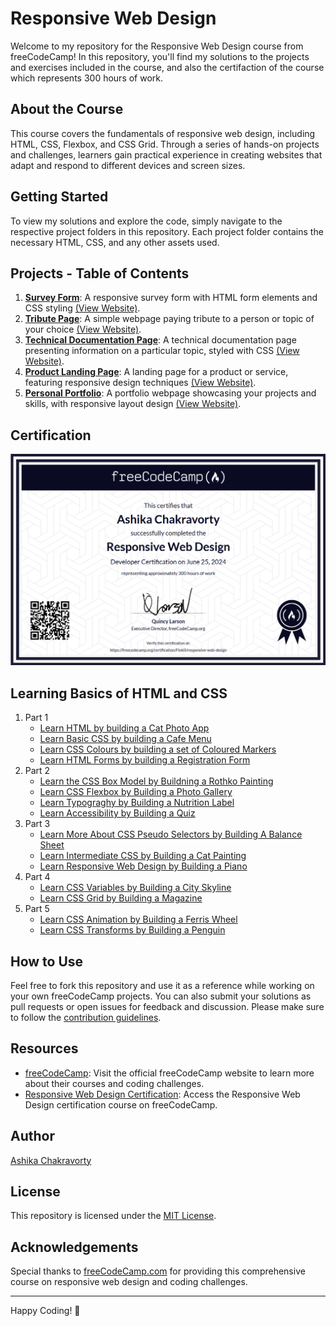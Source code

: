 # Responsive Web Design

Welcome to my repository for the Responsive Web Design course from freeCodeCamp! In this repository, you'll find my solutions to the projects and exercises included in the course, and also the certifaction of the course which represents 300 hours of work.

## About the Course

This course covers the fundamentals of responsive web design, including HTML, CSS, Flexbox, and CSS Grid. Through a series of hands-on projects and challenges, learners gain practical experience in creating websites that adapt and respond to different devices and screen sizes.

## Getting Started

To view my solutions and explore the code, simply navigate to the respective project folders in this repository. Each project folder contains the necessary HTML, CSS, and any other assets used.

## Projects - Table of Contents

1. [**Survey Form**](Projects/SurveyForm): A responsive survey form with HTML form elements and CSS styling [(View Website)](https://codepen.io/Flokiii/pen/yLWKqPj).
2. [**Tribute Page**](Projects/TributePage): A simple webpage paying tribute to a person or topic of your choice [(View Website)](https://codepen.io/Flokiii/pen/mdYxjXP).
3. [**Technical Documentation Page**](Projects/TechnicalDocumentationPage): A technical documentation page presenting information on a particular topic, styled with CSS [(View Website)](https://codepen.io/Flokiii/pen/jOozpYY).
4. [**Product Landing Page**](Projects/LandingPage): A landing page for a product or service, featuring responsive design techniques [(View Website)](https://codepen.io/Flokiii/pen/JjqLBpQ).
5. [**Personal Portfolio**](Projects/PersonalPortfolio): A portfolio webpage showcasing your projects and skills, with responsive layout design [(View Website)](https://codepen.io/Flokiii/pen/GRaOdXb).

## Certification

![alt text](Responsive-Web-Design-freeCodeCamp-Certificaiton.png)

## Learning Basics of HTML and CSS

1. Part 1
   * [Learn HTML by building a Cat Photo App](Part-1/CatPhotoApp)
   * [Learn Basic CSS by building a Cafe Menu](Part-1/CafeMenu)
   * [Learn CSS Colours by building a set of Coloured Markers](Part-1/ColoredMarkers)
   * [Learn HTML Forms by building a Registration  Form](Part-1/RegistrationForm)
2. Part 2
   * [Learn the CSS Box Model by Buildning a Rothko Painting](Part-2/RothkoPainting)
   * [Learn CSS Flexbox by Building a Photo Gallery](Part-2/FlexBoxPhotoGallery)
   * [Learn Typograghy by Building a Nutrition Label](Part-2/NutritionLabel)
   * [Learn Accessibility by Building a Quiz](Part-2/AccessibilityQuiz)
3. Part 3
   * [Learn More About CSS Pseudo Selectors by Building A Balance Sheet](Part-3/BalanceSheet)
   * [Learn Intermediate CSS by Building a Cat Painting](Part-3/CatPainting)
   * [Learn Responsive Web Design by Building a Piano](Part-3/Piano)
4. Part 4
   * [Learn CSS Variables by Building a City Skyline](Part-4/CitySkyline/)
   * [Learn CSS Grid by Building a Magazine](Part-4/Magazine/)
5. Part 5
   * [Learn CSS Animation by Building a Ferris Wheel](Part-5/FerrisWheel/)
   * [Learn CSS Transforms by Building a Penguin](Part-5/FlappyPenguin/)

## How to Use

Feel free to fork this repository and use it as a reference while working on your own freeCodeCamp projects. You can also submit your solutions as pull requests or open issues for feedback and discussion. Please make sure to follow the [contribution guidelines](CONTRIBUTING.md).

## Resources

* [freeCodeCamp](https://www.freecodecamp.org/): Visit the official freeCodeCamp website to learn more about their courses and coding challenges.
* [Responsive Web Design Certification](https://www.freecodecamp.org/learn/2022/responsive-web-design): Access the Responsive Web Design certification course on freeCodeCamp.

## Author

[Ashika Chakravorty](https://github.com/achakravorty)

## License

This repository is licensed under the [MIT License](LICENSE).

## Acknowledgements

Special thanks to [freeCodeCamp.com](https://www.freecodecamp.org/) for providing this comprehensive course on responsive web design and coding challenges.

---

Happy Coding! 🚀
